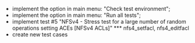 - implement the option in main menu: "Check test environment";
- implement the option in main menu: "Run all tests";
- implement test #5 "NFSv4 - Stress test for a large number of random operations setting ACEs [NFSv4 ACLs]"
  *** nfs4_setfacl, nfs4_editfacl
- create new test cases